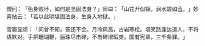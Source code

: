 僧问：​「色身败坏，如何是坚固法身？​」师曰：​「山花开似锦，涧水碧如蓝。​」妙喜拈云：​「若以此明堪固法身，生身入地狱。​」

雪窦显颂：​「问曾不知，答还不会。月冷风高，古岩寒桧。堪笑路逢达道人，不将语默对。手把珊瑚鞭，骊珠尽击碎，不击碎增瑕类。国有宪章，三千条罪。​」